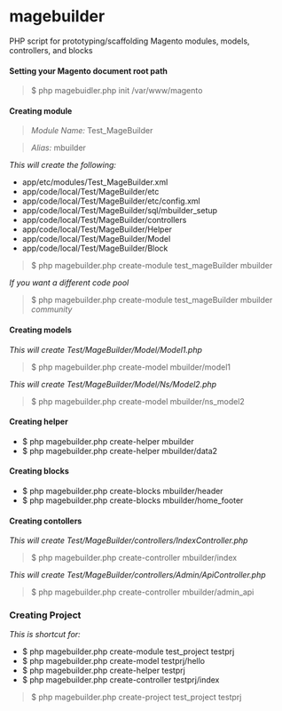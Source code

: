 magebuilder
===========

PHP script for prototyping/scaffolding Magento modules, models, controllers, and blocks

#### Setting your Magento document root path
> $ php magebuidler.php init /var/www/magento


#### Creating module

> *Module Name:* Test_MageBuilder

> *Alias:* mbuilder

*This will create the following:*
- app/etc/modules/Test_MageBuilder.xml
- app/code/local/Test/MageBuilder/etc
- app/code/local/Test/MageBuilder/etc/config.xml
- app/code/local/Test/MageBuilder/sql/mbuilder_setup
- app/code/local/Test/MageBuilder/controllers
- app/code/local/Test/MageBuilder/Helper
- app/code/local/Test/MageBuilder/Model
- app/code/local/Test/MageBuilder/Block

>$ php magebuilder.php create-module test_mageBuilder mbuilder

*If you want a different code pool*

>$ php magebuilder.php create-module test_mageBuilder mbuilder *community*


#### Creating models

*This will create Test/MageBuilder/Model/Model1.php*

> $ php magebuilder.php create-model mbuilder/model1

*This will create Test/MageBuilder/Model/Ns/Model2.php*

> $ php magebuilder.php create-model mbuilder/ns_model2

#### Creating helper

- $ php magebuilder.php create-helper mbuilder
- $ php magebuilder.php create-helper mbuilder/data2

#### Creating blocks

- $ php magebuilder.php create-blocks mbuilder/header
- $ php magebuilder.php create-blocks mbuilder/home_footer

#### Creating contollers

*This will create Test/MageBuilder/controllers/IndexController.php*

> $ php magebuilder.php create-controller mbuilder/index

*This will create Test/MageBuilder/controllers/Admin/ApiController.php*

> $ php magebuilder.php create-controller mbuilder/admin_api

### Creating Project

*This is shortcut for:*
- $ php magebuilder.php create-module test_project testprj
- $ php magebuilder.php create-model testprj/hello
- $ php magebuilder.php create-helper testprj
- $ php magebuilder.php create-controller testprj/index

> $ php magebuilder.php create-project test_project testprj
